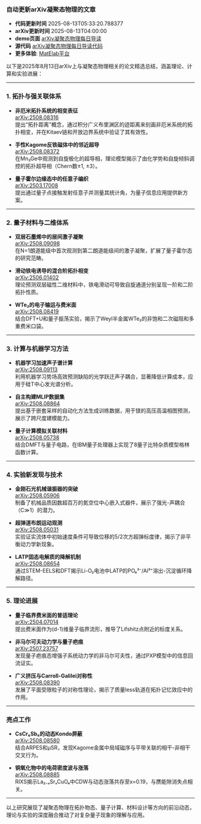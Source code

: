 ### 自动更新arXiv凝聚态物理的文章
  - **代码更新时间** 2025-08-13T05:33:20.788377
  - **arXiv更新时间** 2025-08-13T04:00:00
  - **demo页面** [arXiv凝聚态物理每日导读](https://iopwsy.github.io/arXiv_cond-mat/)
  - **源代码** [arXiv凝聚态物理每日导读代码](https://github.com/iopwsy/arXiv_cond-mat/)
  - **更多体验**: [MatElab平台](https://in.iphy.ac.cn/eln/#/recday)

以下是2025年8月13日arXiv上与凝聚态物理相关的论文精选总结，涵盖理论、计算和实验进展：

---

### **1. 拓扑与强关联体系**
- **非厄米拓扑系统的相变表征**  
  [arXiv:2508.08316](https://arxiv.org/abs/2508.08316)  
  提出“拓扑距离”概念，通过积分广义布里渊区的迹距离来刻画非厄米系统的拓扑相变，并在Kitaev链和开放边界系统中验证了其有效性。

- **手性Kagome反铁磁体中的邻近超导**  
  [arXiv:2508.08372](https://arxiv.org/abs/2508.08372)  
  在Mn₃Ge中观测到自旋极化的超导相，理论模型揭示了由化学势和自旋倾斜调控的拓扑超导相（Chern数±1, ±3）。

- **量子霍尔边缘态中的任意子编织**  
  [arXiv:2503.17008](https://arxiv.org/abs/2503.17008)  
  提出通过量子点接触发射任意子并测量其统计角，为量子信息应用提供新方案。

---

### **2. 量子材料与二维体系**
- **双层石墨烯中的层间激子凝聚**  
  [arXiv:2508.09098](https://arxiv.org/abs/2508.09098)  
  在N=1朗道能级中首次观测到第二朗道能级间的激子凝聚，扩展了量子霍尔态的研究范畴。

- **滑动铁电诱导的混合阶拓扑相变**  
  [arXiv:2506.01402](https://arxiv.org/abs/2506.01402)  
  理论预测双层磁性二维材料中，铁电滑动可导致自旋通道分别呈现一阶和二阶拓扑性质。

- **WTe₂的电子输运与费米面**  
  [arXiv:2508.08419](https://arxiv.org/abs/2508.08419)  
  结合DFT+U和量子振荡实验，揭示了Weyl半金属WTe₂的非饱和二次磁阻和多重费米口袋。

---

### **3. 计算与机器学习方法**
- **机器学习加速声子谱计算**  
  [arXiv:2508.09113](https://arxiv.org/abs/2508.09113)  
  利用机器学习势场高效预测缺陷的光学跃迁声子耦合，显著降低计算成本，应用于硅T中心发光谱分析。

- **自主构建MLIP数据集**  
  [arXiv:2508.08864](https://arxiv.org/abs/2508.08864)  
  提出基于嵌套采样的自动化方法生成训练数据，用于镁的高压高温相图预测，展示了跨尺度建模能力。

- **量子计算模拟关联材料**  
  [arXiv:2508.05738](https://arxiv.org/abs/2508.05738)  
  结合DMFT与量子电路，在IBM量子处理器上实现了8量子比特杂质模型格林函数计算。

---

### **4. 实验新发现与技术**
- **金刚石光机械谐振器的突破**  
  [arXiv:2508.05906](https://arxiv.org/abs/2508.05906)  
  制备了机械品质因数超百万的氮空位中心嵌入式器件，展示了强光-声耦合（C≫1）的潜力。

- **超弹道布朗运动观测**  
  [arXiv:2508.05031](https://arxiv.org/abs/2508.05031)  
  实验证实流体中初始速度条件可导致位移的5/2次方超弹标度律，揭示了非平衡动力学新现象。

- **LATP固态电解质的降解机制**  
  [arXiv:2508.08654](https://arxiv.org/abs/2508.08654)  
  通过STEM-EELS和DFT揭示Li-O₂电池中LATP的PO₄³⁻/Al³⁺溶出-沉淀循环降解路径。

---

### **5. 理论进展**
- **量子临界费米面的普适理论**  
  [arXiv:2504.07014](https://arxiv.org/abs/2504.07014)  
  提出费米面作为(d-1)维量子临界流形，推导了Lifshitz点附近的标度关系。

- **非马尔可夫动力学与量子疤痕**  
  [arXiv:2507.23757](https://arxiv.org/abs/2507.23757)  
  发现量子疤痕态增强子系统动力学的非马尔可夫性，通过PXP模型中的信息回流证实。

- **广义挤压与Carroll-Galilei对称性**  
  [arXiv:2508.08390](https://arxiv.org/abs/2508.08390)  
  发展了平面受限粒子的对称性理论，揭示了质量less轨道在拓扑记忆效应中的作用。

---

### **亮点工作**
- **CsCr₆Sb₆的动态Kondo屏蔽**  
  [arXiv:2508.08580](https://arxiv.org/abs/2508.08580)  
  结合ARPES和μSR，发现Kagome金属中局域磁序与平带关联的相干-非相干交叉行为。

- **铜氧化物中的电荷密度波与涨落**  
  [arXiv:2508.08885](https://arxiv.org/abs/2508.08885)  
  RIXS揭示La₂₋ₓSrₓCuO₄中CDW与动态涨落共存至x=0.19，与赝能隙消失点相关。

---

以上研究展现了凝聚态物理在拓扑物态、量子计算、材料设计等方向的前沿动态，理论与实验的深度融合推动了对复杂量子现象的理解与应用。